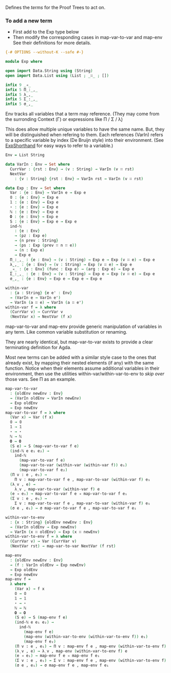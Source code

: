 Defines the *terms* for the Proof Trees to act on.

### To add a new term
- First add to the Exp type below
- Then modify the corresponding cases in map-var-to-var and map-env
See their definitions for more details.

```agda
{-# OPTIONS --without-K --safe #-}

module Exp where

open import Data.String using (String)
open import Data.List using (List ; _∷_ ; [])

infix 9 _◃_
infix 5 Π_꞉_,_
infix 5 λ̣_,_
infix 5 Σ_꞉_,_
infix 5 σ_,_

```
Env tracks all variables that a term may reference. (They may come from the surronding Context (Γ) or expressions like Π / Σ / λ̣)

This does allow multiple unique variables to have the same name. But, they will be distinguished when refering to them. Each references (VarIn) refers to a specific variable by index (De Bruijn style) into their environment. (See [ExpShorthand](ExpShorthand.lagda.md) for easy ways to refer to a variable.)
```agda
Env = List String

data VarIn : Env → Set where
  CurrVar : {rst : Env} → (v : String) → VarIn (v ∷ rst)
  NextVar
    : {v : String} {rst : Env} → VarIn rst → VarIn (v ∷ rst)

data Exp : Env → Set where
  Var : {e : Env} → VarIn e → Exp e
  𝟘 : {e : Env} → Exp e
  𝟙 : {e : Env} → Exp e
  ⋆ : {e : Env} → Exp e
  ℕ : {e : Env} → Exp e
  𝟎 : {e : Env} → Exp e
  S : {e : Env} → Exp e → Exp e
  ind-ℕ
    : {e : Env} 
    → (pz : Exp e)
    → {n prev : String}
    → (ps : Exp (prev ∷ n ∷ e))
    → (n : Exp e)
    → Exp e
  Π_꞉_,_ : {e : Env} → (v : String) → Exp e → Exp (v ∷ e) → Exp e
  λ̣_,_ : {e : Env} → (v : String) → Exp (v ∷ e) → Exp e
  _◃_ : {e : Env} (func : Exp e) → (arg : Exp e) → Exp e
  Σ_꞉_,_ : {e : Env} → (v : String) → Exp e → Exp (v ∷ e) → Exp e
  σ_,_ : {e : Env} → Exp e → Exp e → Exp e

within-var
  : {a : String} {e e' : Env}
  → (VarIn e → VarIn e')
  → VarIn (a ∷ e) → VarIn (a ∷ e')
within-var f = λ where
  (CurrVar v) → CurrVar v
  (NextVar x) → NextVar (f x)

```
map-var-to-var and map-env provide generic manipulation of variables in any term. Like common variable substitution or renaming.

They are nearly identical, but map-var-to-var exists to provide a clear terminating definition for Agda.

Most new terms can be added with a similar style case to the ones that already exist, by mapping their nested elements (if any) with the same function. Notice when their elements assume additional variables in their environment, then use the utilities within-var/within-var-to-env to *skip over* those vars. See Π as an example.
```agda
map-var-to-var
  : {oldEnv newEnv : Env}
  → (VarIn oldEnv → VarIn newEnv)
  → Exp oldEnv
  → Exp newEnv
map-var-to-var f = λ where
  (Var x) → Var (f x)
  𝟘 → 𝟘
  𝟙 → 𝟙
  ⋆ → ⋆
  ℕ → ℕ
  𝟎 → 𝟎
  (S e) → S (map-var-to-var f e)
  (ind-ℕ e e₁ e₂) →
    ind-ℕ
      (map-var-to-var f e)
      (map-var-to-var (within-var (within-var f)) e₁)
      (map-var-to-var f e₂)
  (Π v ꞉ e , e₁) →
    Π v ꞉ map-var-to-var f e , map-var-to-var (within-var f) e₁
  (λ̣ v , e) →
    λ̣ v , map-var-to-var (within-var f) e
  (e ◃ e₁) → map-var-to-var f e ◃ map-var-to-var f e₁
  (Σ v ꞉ e , e₁) →
    Σ v ꞉ map-var-to-var f e , map-var-to-var (within-var f) e₁
  (σ e , e₁) → σ map-var-to-var f e , map-var-to-var f e₁

within-var-to-env
  : {x : String} {oldEnv newEnv : Env}
  → (VarIn oldEnv → Exp newEnv)
  → VarIn (x ∷ oldEnv) → Exp (x ∷ newEnv)
within-var-to-env f = λ where
  (CurrVar v) → Var (CurrVar v)
  (NextVar rst) → map-var-to-var NextVar (f rst)

map-env
  : {oldEnv newEnv : Env}
  → (f : VarIn oldEnv → Exp newEnv)
  → Exp oldEnv
  → Exp newEnv
map-env f = 
  λ where
    (Var x) → f x
    𝟘 → 𝟘
    𝟙 → 𝟙
    ⋆ → ⋆
    ℕ → ℕ
    𝟎 → 𝟎
    (S e) → S (map-env f e)
    (ind-ℕ e e₁ e₂) →
      ind-ℕ
        (map-env f e)
        (map-env (within-var-to-env (within-var-to-env f)) e₁)
        (map-env f e₂)
    (Π v ꞉ e , e₁) → Π v ꞉ map-env f e , map-env (within-var-to-env f) e₁
    (λ̣ v , e) → λ̣ v , map-env (within-var-to-env f) e
    (e ◃ e₁) → map-env f e ◃ map-env f e₁
    (Σ v ꞉ e , e₁) → Σ v ꞉ map-env f e , map-env (within-var-to-env f) e₁
    (σ e , e₁) → σ map-env f e , map-env f e₁
```
